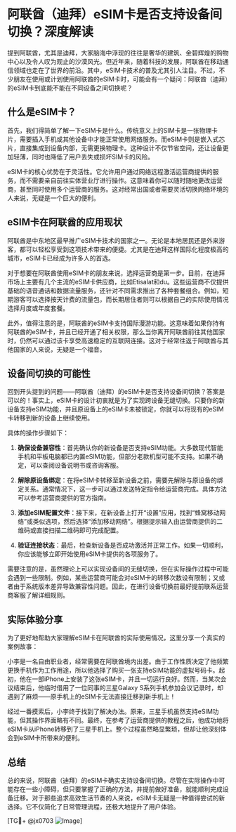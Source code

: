 # 阿联酋（迪拜）eSIM卡是否支持设备间切换？深度解读

提到阿联酋，尤其是迪拜，大家脑海中浮现的往往是奢华的建筑、金碧辉煌的购物中心以及令人叹为观止的沙漠风光。但近年来，随着科技的发展，阿联酋在移动通信领域也走在了世界的前沿。其中，eSIM卡技术的普及尤其引人注目。不过，不少朋友在使用或计划使用阿联酋的eSIM卡时，可能会有一个疑问：阿联酋（迪拜）的eSIM卡到底能不能在不同设备之间切换呢？

## 什么是eSIM卡？

首先，我们得简单了解一下eSIM卡是什么。传统意义上的SIM卡是一张物理卡片，需要插入手机或其他设备中才能正常使用网络服务。而eSIM卡则是嵌入式芯片，直接集成到设备内部，无需更换物理卡。这种设计不仅节省空间，还让设备更加轻薄，同时也降低了用户丢失或损坏SIM卡的风险。

eSIM卡的核心优势在于灵活性。它允许用户通过网络远程激活运营商提供的服务，而不需要亲自前往实体营业厅进行操作。这意味着你可以随时随地更改运营商，甚至同时使用多个运营商的服务。这对经常出国或者需要灵活切换网络环境的人来说，无疑是一个巨大的便利。

## eSIM卡在阿联酋的应用现状

阿联酋是中东地区最早推广eSIM卡技术的国家之一。无论是本地居民还是外来游客，都可以轻松享受到这项技术带来的便捷。尤其是在迪拜这样国际化程度极高的城市，eSIM卡已经成为许多人的首选。

对于想要在阿联酋使用eSIM卡的朋友来说，选择运营商是第一步。目前，在迪拜市场上主要有几个主流的eSIM卡供应商，比如Etisalat和du。这些运营商不仅提供基础的语音通话和数据流量服务，还针对不同需求推出了各种套餐组合。例如，短期游客可以选择按天计费的流量包，而长期居住者则可以根据自己的实际使用情况选择月度或年度套餐。

此外，值得注意的是，阿联酋的eSIM卡支持国际漫游功能。这意味着如果你持有阿联酋的eSIM卡，并且已经开通了相关权限，那么当你离开阿联酋前往其他国家时，仍然可以通过该卡享受高速稳定的互联网连接。这对于经常往返于阿联酋与其他国家的人来说，无疑是一个福音。

## 设备间切换的可能性

回到开头提到的问题——阿联酋（迪拜）的eSIM卡是否支持设备间切换？答案是可以的！事实上，eSIM卡的设计初衷就是为了实现跨设备无缝切换。只要你的新设备支持eSIM功能，并且原设备上的eSIM卡未被锁定，你就可以将现有的eSIM卡转移到新的设备上继续使用。

具体的操作步骤如下：

1. **确保设备兼容性**：首先确认你的新设备是否支持eSIM功能。大多数现代智能手机和平板电脑都已内置eSIM功能，但部分老款机型可能不支持。如果不确定，可以查阅设备说明书或咨询客服。
   
2. **解除原设备绑定**：在将eSIM卡转移至新设备之前，需要先解除与原设备的绑定关系。通常情况下，这一步可以通过发送特定指令给运营商完成。具体方法可以参考运营商提供的官方指南。

3. **添加eSIM配置文件**：接下来，在新设备上打开“设置”应用，找到“蜂窝移动网络”或类似选项，然后选择“添加移动网络”。根据提示输入由运营商提供的二维码或直接扫描二维码即可完成配置。

4. **验证连接状态**：最后，检查新设备是否成功激活并正常工作。如果一切顺利，你应该能够立即开始使用eSIM卡提供的各项服务了。

需要注意的是，虽然理论上可以实现设备间的无缝切换，但在实际操作过程中可能会遇到一些限制。例如，某些运营商可能会对eSIM卡的转移次数设有限制；又或者由于系统版本差异导致兼容性问题。因此，在进行设备切换前最好提前联系运营商客服了解详细规则。

## 实际体验分享

为了更好地帮助大家理解eSIM卡在阿联酋的实际使用情况，这里分享一个真实的案例故事：

小李是一名自由职业者，经常需要在阿联酋境内出差。由于工作性质决定了他频繁更换手机作为工作用途，所以他选择了购买一张支持eSIM功能的虚拟号码卡。起初，他在一部iPhone上安装了这张eSIM卡，并且一切运行良好。然而，当某次会议结束后，他临时借用了一位同事的三星Galaxy S系列手机参加会议记录时，却遇到了麻烦——原手机上的eSIM卡无法直接迁移到新手机上！

经过一番摸索后，小李终于找到了解决办法。原来，三星手机虽然支持eSIM功能，但其操作界面略有不同。最终，在参考了运营商提供的教程之后，他成功地将eSIM卡从iPhone转移到了三星手机上。整个过程虽然略显繁琐，但却让他深刻体会到eSIM卡所带来的便利。

## 总结

总的来说，阿联酋（迪拜）的eSIM卡确实支持设备间切换。尽管在实际操作中可能存在一些小障碍，但只要掌握了正确的方法，并提前做好准备，就能顺利完成设备迁移。对于那些追求高效生活节奏的人来说，eSIM卡无疑是一种值得尝试的新选择。它不仅简化了日常管理流程，还极大地提升了用户体验。

[TG💪+ @jx0703 ![Image](https://github.com/user-attachments/assets/dbca1d08-cadb-493c-b0ec-ad6f7a83f270)]